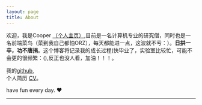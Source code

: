 ```yaml
---
layout: page
title: About
---
```

欢迎，我是Cooper [（个人主页）](http://www.huguobo.cn),目前是一名计算机专业的研究僧，同时也是一名前端菜鸟（菜到我自己都怕ORZ），每天都能进一点，这波就不亏：）。**日拱一卒，功不唐捐**。这个博客将记录我的成长过程(快毕业了，实验室比较忙，可能不会更的很频繁：(),反正也没人看，加油！！！。


我的[github](http://github.com/huguobo),<br/>
个人简历 [CV](http://huguobo.github.io/myResume)。

have fun every day. ♥
***